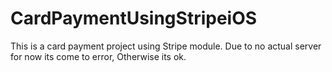 # CardPaymentUsingStripeiOS
This is a card payment project using Stripe module. Due to no actual server for now its come to error, Otherwise its ok.

